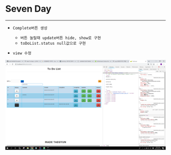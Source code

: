# Seven Day
---

* ```Complete버튼 생성```
  * ```버튼 눌릴때 update버튼 hide, show로 구현```
  * ```toDoList.status null값으로 구현```

* ```view 수정```

![image](/capture/todolist10.png)

